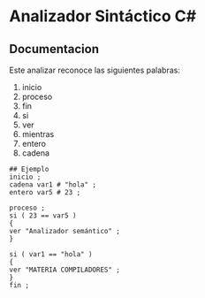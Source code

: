 # Analizador Sintáctico  C# 

## Documentacion
Este analizar reconoce las siguientes palabras:
1. inicio
2. proceso
3. fin
4. si
5. ver
6. mientras
7. entero
8. cadena
```
## Ejemplo
inicio ;
cadena var1 # "hola" ;
entero var5 # 23 ;

proceso ;
si ( 23 == var5 )
{
ver "Analizador semántico" ;
}

si ( var1 == "hola" )
{
ver "MATERIA COMPILADORES" ;
}
fin ;
